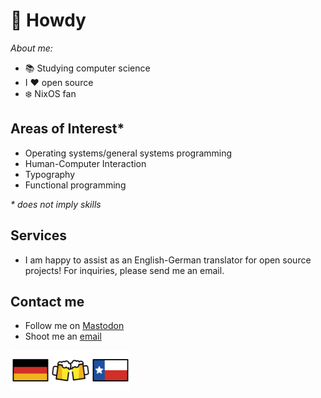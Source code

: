 # 🤠 Howdy

_About me:_

- 📚 Studying computer science
- I ❤️ open source
- ❄️ NixOS fan

## Areas of Interest*

- Operating systems/general systems programming
- Human-Computer Interaction
- Typography
- Functional programming

_* does not imply skills_

## Services

- I am happy to assist as an English-German translator for open source projects! For inquiries, please send me an email.

## Contact me

- Follow me on [Mastodon](https://koyu.space/@j0hax)
- Shoot me an [email](mailto:johannes.arnold@stud.uni-hannover.de)

<img src="1F1E9-1F1EA.svg" alt="Germany" width="64"><img src="1F37B.svg" alt="Beers" width="64"><img src="1F3F4-E0075-E0073-E0074-E0078-E007F.svg" alt="Texas" width="64">
